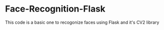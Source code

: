 # Face-Recognition-Flask

This code is a basic one to recogonize faces using Flask and it's CV2 library
